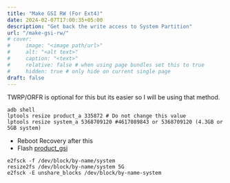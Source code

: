 ```yaml
---
title: "Make GSI RW (For Ext4)"
date: 2024-02-07T17:00:35+05:00
description: "Get back the write access to System Partition"
url: "/make-gsi-rw/"
# cover:
#     image: "<image path/url>"
#     alt: "<alt text>"
#     caption: "<text>"
#     relative: false # when using page bundles set this to true
#     hidden: true # only hide on current single page
draft: false
---
```

TWRP/ORFR is optional for this but its easier so I will be using that method.
```
adb shell
lptools resize product_a 335872 # Do not change this value
lptools resize system_a 5368709120 #4617089843 or 5368709120 (4.3GB or 5GB system)
```
- Reboot Recovery after this
- Flash [product_gsi](https://xdaforums.com/attachments/product_gsi-img.5371179/)
```
e2fsck -f /dev/block/by-name/system
resize2fs /dev/block/by-name/system 5G 
e2fsck -E unshare_blocks /dev/block/by-name-system
```

